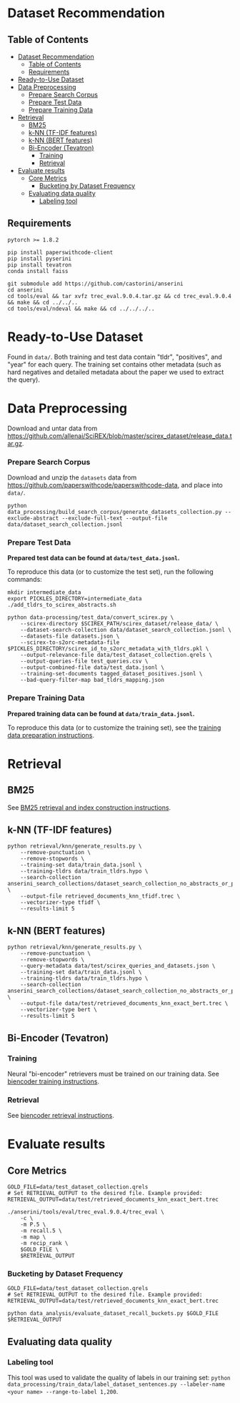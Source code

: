 # Dataset Recommendation

## Table of Contents

- [Dataset Recommendation](#dataset-recommendation)
  - [Table of Contents](#table-of-contents)
  - [Requirements](#requirements)
- [Ready-to-Use Dataset](#ready-to-use-dataset)
- [Data Preprocessing](#data-preprocessing)
    - [Prepare Search Corpus](#prepare-search-corpus)
    - [Prepare Test Data](#prepare-test-data)
    - [Prepare Training Data](#prepare-training-data)
- [Retrieval](#retrieval)
  - [BM25](#bm25)
  - [k-NN (TF-IDF features)](#k-nn-tf-idf-features)
  - [k-NN (BERT features)](#k-nn-bert-features)
  - [Bi-Encoder (Tevatron)](#bi-encoder-tevatron)
    - [Training](#training)
    - [Retrieval](#retrieval-1)
- [Evaluate results](#evaluate-results)
  - [Core Metrics](#core-metrics)
    - [Bucketing by Dataset Frequency](#bucketing-by-dataset-frequency)
  - [Evaluating data quality](#evaluating-data-quality)
    - [Labeling tool](#labeling-tool)

## Requirements
```
pytorch >= 1.8.2
```

```
pip install paperswithcode-client
pip install pyserini
pip install tevatron
conda install faiss
```

```
git submodule add https://github.com/castorini/anserini
cd anserini
cd tools/eval && tar xvfz trec_eval.9.0.4.tar.gz && cd trec_eval.9.0.4 && make && cd ../../..
cd tools/eval/ndeval && make && cd ../../../..
```



# Ready-to-Use Dataset
Found in `data/`. Both training and test data contain "tldr", "positives", and "year" for each query. The training set contains other metadata (such as hard negatives and detailed metadata about the paper we used to extract the query).

# Data Preprocessing
Download and untar data from https://github.com/allenai/SciREX/blob/master/scirex_dataset/release_data.tar.gz.
### Prepare Search Corpus
Download and unzip the `datasets` data from https://github.com/paperswithcode/paperswithcode-data, and place into `data/`.

`python data_processing/build_search_corpus/generate_datasets_collection.py --exclude-abstract --exclude-full-text --output-file data/dataset_search_collection.jsonl`

### Prepare Test Data
**Prepared test data can be found at `data/test_data.jsonl`.**

To reproduce this data (or to customize the test set), run the following commands:

```
mkdir intermediate_data
export PICKLES_DIRECTORY=intermediate_data
./add_tldrs_to_scirex_abstracts.sh

python data-processing/test_data/convert_scirex.py \
    --scirex-directory $SCIREX_PATH/scirex_dataset/release_data/ \
    --dataset-search-collection data/dataset_search_collection.jsonl \
    --datasets-file datasets.json \
    --scirex-to-s2orc-metadata-file $PICKLES_DIRECTORY/scirex_id_to_s2orc_metadata_with_tldrs.pkl \
    --output-relevance-file data/test_dataset_collection.qrels \
    --output-queries-file test_queries.csv \
    --output-combined-file data/test_data.jsonl \
    --training-set-documents tagged_dataset_positives.jsonl \
    --bad-query-filter-map bad_tldrs_mapping.json
```

### Prepare Training Data
**Prepared training data can be found at `data/train_data.jsonl`.**

To reproduce this data (or to customize the training set), see the [training data preparation instructions](data_processing/train_data/README.md).

# Retrieval

## BM25
See [BM25 retrieval and index construction instructions](retrieval/bm25/README.md).

## k-NN (TF-IDF features)
```
python retrieval/knn/generate_results.py \
    --remove-punctuation \
    --remove-stopwords \
    --training-set data/train_data.jsonl \
    --training-tldrs data/train_tldrs.hypo \
    --search-collection anserini_search_collections/dataset_search_collection_no_abstracts_or_paper_text/documents.jsonl \
    --output-file retrieved_documents_knn_tfidf.trec \
    --vectorizer-type tfidf \
    --results-limit 5
```

## k-NN (BERT features)
```
python retrieval/knn/generate_results.py \
    --remove-punctuation \
    --remove-stopwords \
    --query-metadata data/test/scirex_queries_and_datasets.json \
    --training-set data/train_data.jsonl \
    --training-tldrs data/train_tldrs.hypo \
    --search-collection anserini_search_collections/dataset_search_collection_no_abstracts_or_paper_text/documents.jsonl \
    --output-file data/test/retrieved_documents_knn_exact_bert.trec \
    --vectorizer-type bert \
    --results-limit 5
```

## Bi-Encoder (Tevatron)
### Training
Neural "bi-encoder" retrievers must be trained on our training data. See [biencoder training instructions](retrieval/biencoder/tevatron_scripts/README.md#Training).

### Retrieval
See [biencoder retrieval instructions](retrieval/biencoder/tevatron_scripts/README.md#Retrieval).


# Evaluate results
## Core Metrics
```
GOLD_FILE=data/test_dataset_collection.qrels
# Set RETRIEVAL_OUTPUT to the desired file. Example provided:
RETRIEVAL_OUTPUT=data/test/retrieved_documents_knn_exact_bert.trec

./anserini/tools/eval/trec_eval.9.0.4/trec_eval \
    -c \
    -m P.5 \
    -m recall.5 \
    -m map \
    -m recip_rank \
    $GOLD_FILE \
    $RETRIEVAL_OUTPUT
```

### Bucketing by Dataset Frequency
```
GOLD_FILE=data/test_dataset_collection.qrels
# Set RETRIEVAL_OUTPUT to the desired file. Example provided:
RETRIEVAL_OUTPUT=data/test/retrieved_documents_knn_exact_bert.trec

python data_analysis/evaluate_dataset_recall_buckets.py $GOLD_FILE $RETRIEVAL_OUTPUT
```

## Evaluating data quality
### Labeling tool
This tool was used to validate the quality of labels in our training set:
`python data_processing/train_data/label_dataset_sentences.py --labeler-name <your name> --range-to-label 1,200`.

